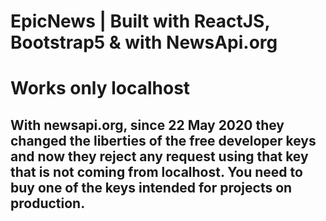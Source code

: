 # EpicNews | Built with ReactJS, Bootstrap5 & with NewsApi.org
# Works only localhost

## With newsapi.org, since 22 May 2020 they changed the liberties of the free developer keys and now they reject any request using that key that is not coming from localhost. You need to buy one of the keys intended for projects on production.
